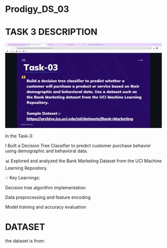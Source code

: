 # Prodigy_DS_03
# TASK 3 DESCRIPTION
![image alt](https://github.com/Ranhita/Prodigy_DS_03/blob/main/task3.PNG)

In the Task-3:

I Built a Decision Tree Classifier to predict customer purchase behavior using demographic and behavioral data.

📊 Explored and analyzed the Bank Marketing Dataset from the UCI Machine Learning Repository.

💡 Key Learnings:

Decision tree algorithm implementation

Data preprocessing and feature encoding

Model training and accuracy evaluation

# DATASET

the dataset is from: 
